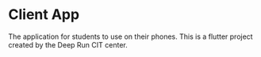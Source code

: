 # Client App

The application for students to use on their phones.
This is a flutter project created by the Deep Run CIT center.
